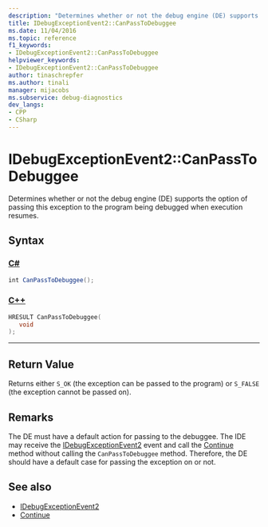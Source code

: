 ```yaml
---
description: "Determines whether or not the debug engine (DE) supports the option of passing this exception to the program being debugged when execution resumes."
title: IDebugExceptionEvent2::CanPassToDebuggee
ms.date: 11/04/2016
ms.topic: reference
f1_keywords:
- IDebugExceptionEvent2::CanPassToDebuggee
helpviewer_keywords:
- IDebugExceptionEvent2::CanPassToDebuggee
author: tinaschrepfer
ms.author: tinali
manager: mijacobs
ms.subservice: debug-diagnostics
dev_langs:
- CPP
- CSharp
---
```

# IDebugExceptionEvent2::CanPassToDebuggee

Determines whether or not the debug engine (DE) supports the option of passing this exception to the program being debugged when execution resumes.

## Syntax

### [C#](#tab/csharp)
```csharp
int CanPassToDebuggee();
```
### [C++](#tab/cpp)
```cpp
HRESULT CanPassToDebuggee(
   void
);
```
---

## Return Value
 Returns either `S_OK` (the exception can be passed to the program) or `S_FALSE` (the exception cannot be passed on).

## Remarks
 The DE must have a default action for passing to the debuggee. The IDE may receive the [IDebugExceptionEvent2](../../../extensibility/debugger/reference/idebugexceptionevent2.md) event and call the [Continue](../../../extensibility/debugger/reference/idebugprocess3-continue.md) method without calling the `CanPassToDebuggee` method. Therefore, the DE should have a default case for passing the exception on or not.

## See also
- [IDebugExceptionEvent2](../../../extensibility/debugger/reference/idebugexceptionevent2.md)
- [Continue](../../../extensibility/debugger/reference/idebugprocess3-continue.md)
